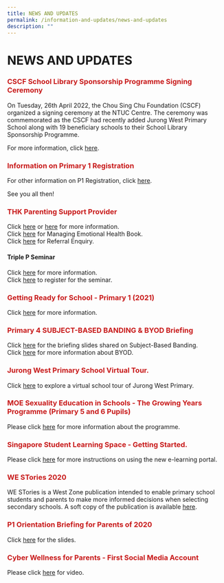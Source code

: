 ```yaml
---
title: NEWS AND UPDATES
permalink: /information-and-updates/news-and-updates
description: ""
---
```

# NEWS AND UPDATES

### <span style = "color: #c81b1b"> <b>CSCF School Library Sponsorship Programme Signing Ceremony</b></span>

On Tuesday, 26th April 2022, the Chou Sing Chu Foundation (CSCF) organized a signing ceremony at the NTUC Centre. The ceremony was commemorated as the CSCF had recently added Jurong West Primary School along with 19 beneficiary schools to their School Library Sponsorship Programme. 

For more information, click <a href="https://www.straitstimes.com/singapore/parenting-education/70-primary-schools-now-part-of-library-sponsorship-programme-to-help-students-master-mother-tongue?fbclid=IwAR1LCtKBtEPcZBSqO_pbG7B_o_nkzrWqp38vRSeDHIvTD7ZK-BMTsosxWDs" target ="_blank">here</a>.

### <span style = "color: #c81b1b"> <b>Information on Primary 1 Registration</b></span>

For other information on P1 Registration, click [here](/admission-and-forms/primary-1-registration).  

See you all then!

### <span style = "color: #c81b1b"> <b>THK Parenting Support Provider</b></span>

Click <a href="/images/Information%20and%20Updates/News%20and%20updates/THK%20PSP_info%20infographics.jpg" target ="_blank">here</a> or <a href="/images/Information%20and%20Updates/News%20and%20updates/THK%20PSP%20Digital%20Poster.png" target ="_blank">here</a> for more information.  
Click [here](https://jurongwestpri-moe-edu-sg-admin.cwp.sg/qql/slot/u363/Parents/THK/THK%20Family%20Services%20Division%20-%20Managing%20Emotional%20Health%20Book%20Digital.pdf) for Managing Emotional Health Book.  
Click [here](https://jurongwestpri-moe-edu-sg-admin.cwp.sg/qql/slot/u363/Parents/THK/THK%20PSP_Referral_Enquiry_2021updated%203%20Mar%202021.pdf) for Referral Enquiry.  
  
#### Triple P Seminar

Click [here](https://jurongwestpri-moe-edu-sg-admin.cwp.sg/qql/slot/u363/Parents/THK/Triple%20P%20Primary%20Poster%20Apr-June.pdf) for more information.  
Click [here](https://jurongwestpri-moe-edu-sg-admin.cwp.sg/qql/slot/u363/Parents/THK/Parents%20Letter%20Primary.pdf) to register for the seminar.  

### <span style = "color: #c81b1b"> <b>Getting Ready for School - Primary 1 (2021)</b></span>

Click [here](https://jurongwestpri-moe-edu-sg-admin.cwp.sg/qql/slot/u363/2020%20Information%20Slides%20and%20Guides/Getting%20Ready%20for%20School_P1%20(2021).pdf) for more information.

### <span style = "color: #c81b1b"> <b>Primary 4 SUBJECT-BASED BANDING & BYOD Briefing</b></span>

Click [here](https://jurongwestpri-moe-edu-sg-admin.cwp.sg/qql/slot/u363/2020%20News%20and%20Updates/P4%20SBB%20briefing%202019.pdf) for the briefing slides shared on Subject-Based Banding.  
Click [here](https://jurongwestpri-moe-edu-sg-admin.cwp.sg/qql/slot/u363/2020%20News%20and%20Updates/BYOD%20briefing.pdf) for more information about BYOD.  

### <span style = "color: #c81b1b"> <b>Jurong West Primary School Virtual Tour. </b></span>

Click [here](https://jurongwestpri-moe-edu-sg-admin.cwp.sg/information-and-updates/explore-our-campus) to explore a virtual school tour of Jurong West Primary. 

### <span style = "color: #c81b1b"> <b>MOE Sexuality Education in Schools - The Growing Years Programme (Primary 5 and 6 Pupils)</b></span>

Please click [here](https://jurongwestpri-moe-edu-sg-admin.cwp.sg/qql/slot/u363/2021/Information%20and%20Updates/Info_on_SEd_for_schs_website_Pri_2021JWPS%20Website.pdf) for more information about the programme.

### <span style = "color: #c81b1b"> <b>Singapore Student Learning Space - Getting Started.</b></span>

Please click [here](https://jurongwestpri-moe-edu-sg-admin.cwp.sg/qql/slot/u363/2018%20Information%20Slides%20and%20Guides/4b.%20Student%20Annexes%20(Instructions%20and%20FAQs%20updated%2029%20Mar).pdf) for more instructions on using the new e-learning portal.

### <span style = "color: #c81b1b"> <b>WE STories 2020</b></span>

WE STories is a West Zone publication intended to enable primary school students and parents to make more informed decisions when selecting secondary schools. A soft copy of the publication is available [here](https://jurongwestpri-moe-edu-sg-admin.cwp.sg/qql/slot/u363/2020%20News%20and%20Updates/WE%20STories%202020.pdf).  

### <span style = "color: #c81b1b"> <b>P1 Orientation Briefing for Parents of 2020</b></span>

Click [here](https://jurongwestpri-moe-edu-sg-admin.cwp.sg/qql/slot/u363/P1%20Orientation%20Briefing%20for%20Parents%202020.pdf) for the slides.

### <span style = "color: #c81b1b"> <b>Cyber Wellness for Parents - First Social Media Account</b></span>

Please click [here](https://www.youtube.com/watch?v=LJzFWNcFi7A&feature=youtu.be&app=desktop) for video.